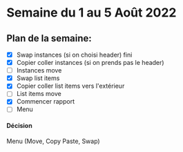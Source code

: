 # Semaine du 1 au 5 Août 2022

## Plan de la semaine:
- [x] Swap instances (si on choisi header) fini
- [x] Copier coller instances (si on prends pas le header) 
- [ ] Instances move
- [x] Swap list items
- [x] Copier coller list items vers l'extérieur
- [ ] List items move
- [x] Commencer rapport
- [ ] Menu

#### Décision

Menu (Move, Copy Paste, Swap)